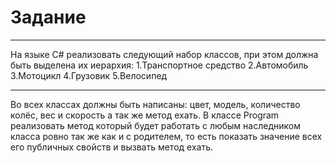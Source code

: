 # Задание
____
На языке C# реализовать следующий набор классов, при этом должна быть выделена их иерархия:
    1.Транспортное средство
    2.Автомобиль
    3.Мотоцикл
    4.Грузовик
    5.Велосипед
____
Во всех классах должны быть написаны: цвет, модель, количество колёс, вес и скорость а так же метод ехать.
В классе Program реализовать метод который будет работать с любым наследником класса ровно так же как и с родителем, то есть показать значение всех его публичных свойств и вызвать метод ехать.
